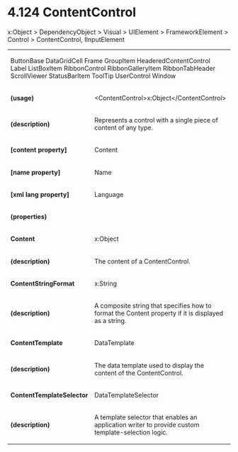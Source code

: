 <html dir="LTR" xmlns:mshelp="http://msdn.microsoft.com/mshelp" xmlns:ddue="http://ddue.schemas.microsoft.com/authoring/2003/5" xmlns:xlink="http://www.w3.org/1999/xlink" xmlns:tool="http://www.microsoft.com/tooltip"><body><input type="hidden" id="userDataCache" class="userDataStyle"><input type="hidden" id="hiddenScrollOffset"><img id="dropDownImage" style="display:none; height:0; width:0;" src="../local/drpdown.gif"><img id="dropDownHoverImage" style="display:none; height:0; width:0;" src="../local/drpdown_orange.gif"><img id="collapseImage" style="display:none; height:0; width:0;" src="../local/collapse.gif"><img id="expandImage" style="display:none; height:0; width:0;" src="../local/exp.gif"><img id="collapseAllImage" style="display:none; height:0; width:0;" src="../local/collall.gif"><img id="expandAllImage" style="display:none; height:0; width:0;" src="../local/expall.gif"><img id="copyImage" style="display:none; height:0; width:0;" src="../local/copycode.gif"><img id="copyHoverImage" style="display:none; height:0; width:0;" src="../local/copycodeHighlight.gif"><div id="header"><h1 class="heading">4.124 ContentControl</h1></div><div id="mainSection"><div id="mainBody"><div id="allHistory" class="saveHistory" onsave="saveAll()" onload="loadAll()"></div>
				<p xmlns:wsd="http://wsdev.schemas.microsoft.com/authoring/2008/2" xmlns:msxsl="urn:schemas-microsoft-com:xslt" xmlns:script="urn:script" xmlns:build="urn:build">
				</p>
			<div id="sectionSection0" class="section" name="collapseableSection"><content xmlns="http://ddue.schemas.microsoft.com/authoring/2003/5" xmlns:wsd="http://wsdev.schemas.microsoft.com/authoring/2008/2" xmlns:msxsl="urn:schemas-microsoft-com:xslt" xmlns:script="urn:script" xmlns:build="urn:build">
				</content></div><div id="sectionSection1" class="section" name="collapseableSection"><content xmlns="http://ddue.schemas.microsoft.com/authoring/2003/5" xmlns:wsd="http://wsdev.schemas.microsoft.com/authoring/2008/2" xmlns:msxsl="urn:schemas-microsoft-com:xslt" xmlns:script="urn:script" xmlns:build="urn:build">
					<p xmlns="">
						<mshelp:link keywords="32151b2e-6b09-45cd-afba-003da191b81a" tabindex="0">x:Object</mshelp:link> &gt; <mshelp:link keywords="35952578-1b00-44af-ab0a-4726a2e04bd8" tabindex="0">DependencyObject</mshelp:link> &gt; <mshelp:link keywords="cfab53b4-a0b5-4b61-8960-a7a2d2cc3eb2" tabindex="0">Visual</mshelp:link> &gt; <mshelp:link keywords="837f4ff4-6039-4429-8f17-f04a514988ad" tabindex="0">UIElement</mshelp:link> &gt; <mshelp:link keywords="a2610c01-256b-4d8b-8c2a-c087e322f1bd" tabindex="0">FrameworkElement</mshelp:link> &gt; <mshelp:link keywords="b980ab01-7dbf-4bfa-885b-e98fd3546fc3" tabindex="0">Control</mshelp:link> &gt; ContentControl, <mshelp:link keywords="b848a29c-a29a-467f-9f8b-ea1cdf410d12" tabindex="0">IInputElement</mshelp:link></p>
					<p xmlns=""><b></b></p><table class="ProtocolAuthoredTable" xmlns=""><tr>
								<td colspan="2">
									<p>
										<mshelp:link keywords="fd8abd12-5b68-4115-83e9-5723bde50f81" tabindex="0">ButtonBase</mshelp:link> <mshelp:link keywords="0cd63319-7e5f-4c1d-984a-72bcfabb56b5" tabindex="0">DataGridCell</mshelp:link> <mshelp:link keywords="f43888c9-28ba-4cb8-89c2-e9d1a290f9ef" tabindex="0">Frame</mshelp:link> <mshelp:link keywords="fb8f8ab1-fb63-40ee-be27-c8d7db6f02b8" tabindex="0">GroupItem</mshelp:link> <mshelp:link keywords="1e2d619d-8b9b-49ff-9011-deb296d93d33" tabindex="0">HeaderedContentControl</mshelp:link> <mshelp:link keywords="ed1fc5b4-c1da-47cd-b31e-a12550bf68cc" tabindex="0">Label</mshelp:link> <mshelp:link keywords="c6e219c3-1509-486c-aae4-f96f6410a374" tabindex="0">ListBoxItem</mshelp:link> <mshelp:link keywords="c2d738cc-f8c7-4be8-803d-d3e6e6aa63b2" tabindex="0">RibbonControl</mshelp:link> <mshelp:link keywords="c556d859-5a15-4876-b9f2-61bda21dd2b1" tabindex="0">RibbonGalleryItem</mshelp:link> <mshelp:link keywords="5b23a827-26fe-43dd-a143-e547c7948b3c" tabindex="0">RibbonTabHeader</mshelp:link> <mshelp:link keywords="7598e6f8-3d27-4b9a-83e7-a84af7506ede" tabindex="0">ScrollViewer</mshelp:link> <mshelp:link keywords="8affa3ec-0e37-4b71-aa9c-a9cb546709bd" tabindex="0">StatusBarItem</mshelp:link> <mshelp:link keywords="de6ccf52-414c-47d6-bcfb-513226b7557e" tabindex="0">ToolTip</mshelp:link> <mshelp:link keywords="f081040d-69f4-470e-af73-7dc8b6f8d18e" tabindex="0">UserControl</mshelp:link> <mshelp:link keywords="ea1fd2c3-474d-47b0-8673-596f9b4cdba5" tabindex="0">Window</mshelp:link></p>
								</td>
							</tr><tr>
							<td>
								<p>
									<b>(usage)</b>
								</p>
							</td>
							<td>
								<p>&lt;ContentControl&gt;<mshelp:link keywords="32151b2e-6b09-45cd-afba-003da191b81a" tabindex="0">x:Object</mshelp:link>&lt;/ContentControl&gt;</p>
							</td>
						</tr><tr>
							<td>
								<p>
									<b>(description)</b>
								</p>
							</td>
							<td>
								<p>Represents a control with a single piece of content of any type.</p>
							</td>
						</tr><tr>
							<td>
								<p>
									<b>[content property]</b>
								</p>
							</td>
							<td>
								<p>Content</p>
							</td>
						</tr><tr>
							<td>
								<p>
									<b>[name property]</b>
								</p>
							</td>
							<td>
								<p>Name</p>
							</td>
						</tr><tr>
							<td>
								<p>
									<b>[xml lang property]</b>
								</p>
							</td>
							<td>
								<p>Language</p>
							</td>
						</tr><tr>
							<td>
								<p>
									<b>(properties)</b>
								</p>
							</td>
							<td>
							</td>
						</tr><tr>
							<td>
								<p>
									<b>Content</b>
								</p>
							</td>
							<td>
								<p>
									<mshelp:link keywords="32151b2e-6b09-45cd-afba-003da191b81a" tabindex="0">x:Object</mshelp:link>
								</p>
							</td>
						</tr><tr>
							<td>
								<p>
									<b>(description)</b>
								</p>
							</td>
							<td>
								<p>The content of a ContentControl.</p>
							</td>
						</tr><tr>
							<td>
								<p>
									<b>ContentStringFormat</b>
								</p>
							</td>
							<td>
								<p>
									<mshelp:link keywords="53943bcb-4857-45ec-bda0-b7e103c59a3e" tabindex="0">x:String</mshelp:link>
								</p>
							</td>
						</tr><tr>
							<td>
								<p>
									<b>(description)</b>
								</p>
							</td>
							<td>
								<p>A composite string that specifies how to format the Content property if it is displayed as a string.</p>
							</td>
						</tr><tr>
							<td>
								<p>
									<b>ContentTemplate</b>
								</p>
							</td>
							<td>
								<p>
									<mshelp:link keywords="9e88db9c-715c-438e-9d79-2f1a0dd8f9eb" tabindex="0">DataTemplate</mshelp:link>
								</p>
							</td>
						</tr><tr>
							<td>
								<p>
									<b>(description)</b>
								</p>
							</td>
							<td>
								<p>The data template used to display the content of the ContentControl.</p>
							</td>
						</tr><tr>
							<td>
								<p>
									<b>ContentTemplateSelector</b>
								</p>
							</td>
							<td>
								<p>
									<mshelp:link keywords="809760d8-6d7d-4233-abeb-266b45712895" tabindex="0">DataTemplateSelector</mshelp:link>
								</p>
							</td>
						</tr><tr>
							<td>
								<p>
									<b>(description)</b>
								</p>
							</td>
							<td>
								<p>A template selector that enables an application writer to provide custom template-selection logic.</p>
							</td>
						</tr></table>
				</content></div><!--[if gte IE 5]>
			<tool:tip element="languageFilterToolTip" avoidmouse="false"/>
		<![endif]--></div><a name="feedback"></a><span></span></div></body></html>
